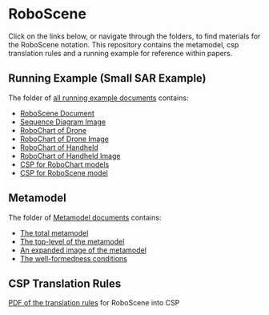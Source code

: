 # RoboScene
Click on the links below, or navigate through the folders, to find materials for the RoboScene notation. This repository contains the metamodel, csp translation rules and a running example for reference within papers.


## Running Example (Small SAR Example)
The folder of [all running example documents](https://github.com/UoY-RoboStar/RoboScene/tree/main/Running%20Example) contains:
- [RoboScene Document](https://github.com/UoY-RoboStar/RoboScene/blob/main/Running%20Example/BatteryCheck%20RoboScene%20Model)
- [Sequence Diagram Image](https://github.com/UoY-RoboStar/RoboScene/blob/main/Running%20Example/BatteryCheck%20RoboScene%20SequenceDiagram.jpeg)
- [RoboChart of Drone](https://github.com/UoY-RoboStar/RoboScene/blob/main/Running%20Example/drone.rct)
- [RoboChart of Drone Image](https://github.com/UoY-RoboStar/RoboScene/blob/main/Running%20Example/RoboChart%20Model%20of%20Drone.jpg)
- [RoboChart of Handheld](https://github.com/UoY-RoboStar/RoboScene/blob/main/Running%20Example/handheld.rct)
- [RoboChart of Handheld Image](https://github.com/UoY-RoboStar/RoboScene/blob/main/Running%20Example/RoboChart%20Model%20of%20Handheld.jpg)
- [CSP for RoboChart models](https://github.com/UoY-RoboStar/RoboScene/tree/main/Running%20Example/RoboChartCSP)
- [CSP for RoboScene model](https://github.com/UoY-RoboStar/RoboScene/blob/main/Running%20Example/BatteryCheck.csp)

## Metamodel
The folder of [Metamodel documents](https://github.com/UoY-RoboStar/RoboScene/tree/main/Metamodel) contains:
- [The total metamodel](https://github.com/UoY-RoboStar/RoboScene/blob/main/Metamodel/Total%20Metamodel%20Diagram.jpg) 
- [The top-level of the metamodel](https://github.com/UoY-RoboStar/RoboScene/blob/main/Metamodel/Top%20Level%20Metamodel%20Diagram.jpg)
- [An expanded image of the metamodel](https://github.com/UoY-RoboStar/RoboScene/blob/main/Metamodel/Extended%20Metamodel%20Diagram.jpg)
- [The well-formedness conditions](https://github.com/UoY-RoboStar/RoboScene/blob/main/Metamodel/RoboScene%20Well-formedness%20Criteria.pdf)

## CSP Translation Rules
[PDF of the translation rules](https://github.com/UoY-RoboStar/RoboScene/blob/main/RoboScene%20to%20CSP%20Translation%20Rules.pdf) for RoboScene into CSP
